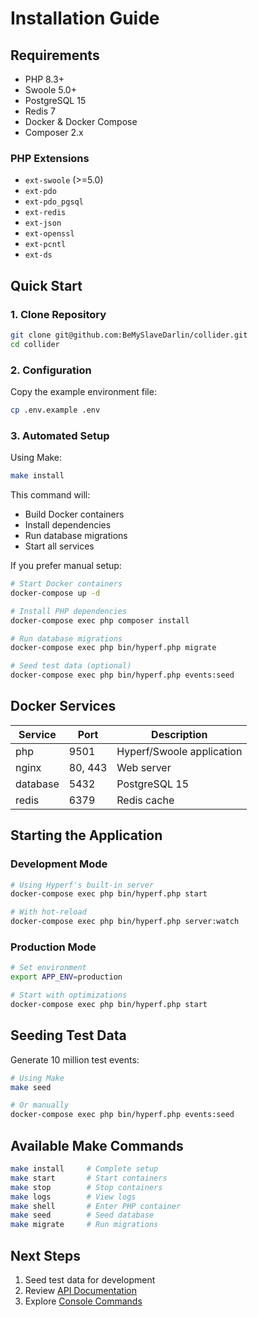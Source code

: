 # Installation Guide

## Requirements

- PHP 8.3+
- Swoole 5.0+
- PostgreSQL 15
- Redis 7
- Docker & Docker Compose
- Composer 2.x

### PHP Extensions

- `ext-swoole` (>=5.0)
- `ext-pdo`
- `ext-pdo_pgsql`
- `ext-redis`
- `ext-json`
- `ext-openssl`
- `ext-pcntl`
- `ext-ds`

## Quick Start

### 1. Clone Repository

```bash
git clone git@github.com:BeMySlaveDarlin/collider.git
cd collider
```

### 2. Configuration

Copy the example environment file:

```bash
cp .env.example .env
```

### 3. Automated Setup

Using Make:

```bash
make install
```

This command will:

- Build Docker containers
- Install dependencies
- Run database migrations
- Start all services

If you prefer manual setup:

```bash
# Start Docker containers
docker-compose up -d

# Install PHP dependencies
docker-compose exec php composer install

# Run database migrations
docker-compose exec php bin/hyperf.php migrate

# Seed test data (optional)
docker-compose exec php bin/hyperf.php events:seed
```

## Docker Services

| Service  | Port    | Description               |
|----------|---------|---------------------------|
| php      | 9501    | Hyperf/Swoole application |
| nginx    | 80, 443 | Web server                |
| database | 5432    | PostgreSQL 15             |
| redis    | 6379    | Redis cache               |

## Starting the Application

### Development Mode

```bash
# Using Hyperf's built-in server
docker-compose exec php bin/hyperf.php start

# With hot-reload
docker-compose exec php bin/hyperf.php server:watch
```

### Production Mode

```bash
# Set environment
export APP_ENV=production

# Start with optimizations
docker-compose exec php bin/hyperf.php start
```

## Seeding Test Data

Generate 10 million test events:

```bash
# Using Make
make seed

# Or manually
docker-compose exec php bin/hyperf.php events:seed
```

## Available Make Commands

```bash
make install     # Complete setup
make start       # Start containers
make stop        # Stop containers
make logs        # View logs
make shell       # Enter PHP container
make seed        # Seed database
make migrate     # Run migrations
```

## Next Steps

1. Seed test data for development
2. Review [API Documentation](api.md)
3. Explore [Console Commands](console.md)
